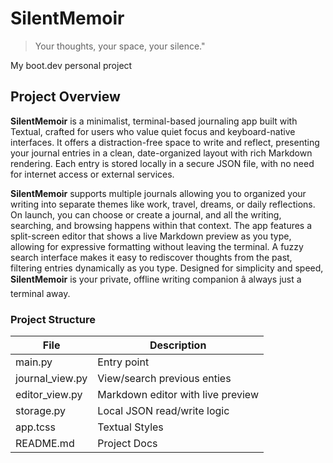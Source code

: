 # SilentMemoir
> Your thoughts, your space, your silence."

My boot.dev personal project
## Project Overview
**SilentMemoir** is a minimalist, terminal-based journaling app built with Textual, crafted for users who value quiet focus and keyboard-native interfaces. It offers a distraction-free space to write and reflect, presenting your journal entries in a clean, date-organized layout with rich Markdown rendering. Each entry is stored locally in a secure JSON file, with no need for internet access or external services.

**SilentMemoir** supports multiple journals allowing you to organized your writing into separate themes like work, travel, dreams, or daily reflections. On launch, you can choose or create a journal, and all the writing, searching, and browsing happens within that context. The app features a split-screen editor that shows a live Markdown preview as you type, allowing for expressive formatting without leaving the terminal. A fuzzy search interface makes it easy to rediscover thoughts from the past, filtering entries dynamically as you type. Designed for simplicity and speed, **SilentMemoir** is your private, offline writing companion â always just a terminal away.

### Project Structure
| File | Description|
| ----------- | ----------- |
|main.py|Entry point|
|journal_view.py|View/search previous enties|
|editor_view.py|Markdown editor with live preview|
|storage.py|Local JSON read/write logic|
|app.tcss|Textual Styles
|README.md|Project Docs|

